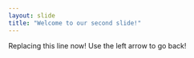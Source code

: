 ```yaml
---
layout: slide
title: "Welcome to our second slide!"
---
```

Replacing this line now!
Use the left arrow to go back!
